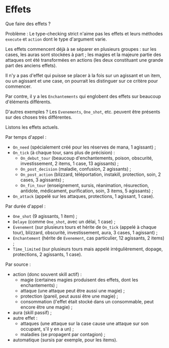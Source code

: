 # Effets

Que faire des effets ?

Problème :
Le type-checking strict n'aime pas les effets et leurs méthodes `execute` et `action` dont le type d'argument varie.

Les effets commencent déjà à se séparer en plusieurs groupes : sur les cases, les auras sont stockées à part ; les magies et la majeure partie des attaques ont été transformées en actions (les deux constituant une grande part des anciens effets).

Il n'y a pas d'effet qui puisse se placer à la fois sur un agissant et un item, ou un agissant et une case, on pourrait les distinguer sur ce critère pour commencer.

Par contre, il y a les `Enchantements` qui englobent des effets sur beaucoup d'éléments différents.

D'autres exemples ?
Les `Evenements`, `One_shot`, etc. peuvent être présents sur des choses très différentes.

Listons les effets actuels.

Par temps d'appel :
 - `On_need` (spécialement créé pour les réserves de mana, 1 agissant) ;
 - `On_tick` (à chaque tour, sans plus de précision) :
   - `On_debut_tour` (beaucoup d'enchantements, poison, obscurité, investissement, 2 items, 1 case, 13 agissants) ;
   - `On_post_decision` (maladie, confusion, 2 agissants) ;
   - `On_post_action` (blizzard, téléportation, instakill, protection, soin, 2 cases, 3 agissants) ;
   - `On_fin_tour` (enseignement, sursis, réanimation, résurection, antidote, médicament, purification, soin, 3 items, 5 agissants) ;
 - `On_attack` (appelé sur les attaques, protections, 1 agissant, 1 case).

Par durée d'appel :
 - `One_shot` (9 agissants, 1 item) ;
 - `Delaye` (comme `One_shot`, avec un délai, 1 case) ;
 - `Evenement` (sur plusieurs tours et hérite de `On_tick` (appelé à chaque tour), blizzard, obscurité, investissement, aura, 3 cases, 1 agissant) ;
 - `Enchantement` (hérite de `Evenement`, cas particulier, 12 agissants, 2 items) ;
 - `Time_limited` (sur plusieurs tours mais appelé irrégulièrement, dopage, protections, 2 agissants, 1 case).

Par source :
 - action (donc souvent skill actif) :
   - magie (certaines magies produisent des effets, dont les enchantements) ;
   - attaque (une attaque peut être aussi une magie) ;
   - protection (pareil, peut aussi être une magie) ;
   - consommation (l'effet était stocké dans un consommable, peut encore être une magie) ;
 - aura (skill passif) ;
 - autre effet :
   - attaques (une attaque sur la case cause une attaque sur son occupant, s'il y en a un) ;
   - maladies (se propagent par contagion) ;
 - automatique (sursis par exemple, pour les items).